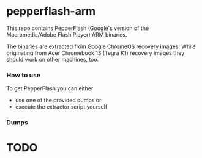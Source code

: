 # pepperflash-arm

This repo contains PepperFlash (Google's version of the Macromedia/Adobe Flash Player) ARM binaries.

The binaries are extracted from Google ChromeOS recovery images.
While originating from Acer Chromebook 13 (Tegra K1) recovery images they should work on other machines, too.


### How to use

To get PepperFlash you can either
- use one of the provided dumps or
- execute the extractor script yourself


### Dumps

# TODO